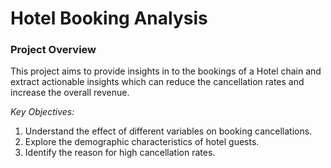 # Hotel Booking Analysis
### Project Overview

This project aims to provide insights in to the bookings of a Hotel chain and extract actionable insights which can reduce the cancellation rates and increase the overall revenue. 

*Key Objectives:*
1.	Understand the effect of different variables on booking cancellations.
2.	Explore the demographic characteristics of hotel guests.
3.	Identify the reason for high cancellation rates.

